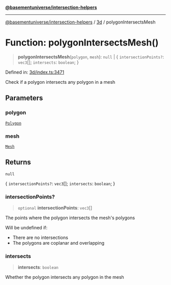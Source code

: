 [**@basementuniverse/intersection-helpers**](../../README.md)

***

[@basementuniverse/intersection-helpers](../../README.md) / [3d](../README.md) / polygonIntersectsMesh

# Function: polygonIntersectsMesh()

> **polygonIntersectsMesh**(`polygon`, `mesh`): `null` \| \{ `intersectionPoints?`: `vec3`[]; `intersects`: `boolean`; \}

Defined in: [3d/index.ts:3471](https://github.com/basementuniverse/intersection-helpers/blob/d942e5cf9ee51dc3854d6fbfe1d84a7ecd83c1ca/src/3d/index.ts#L3471)

Check if a polygon intersects any polygon in a mesh

## Parameters

### polygon

[`Polygon`](../types/type-aliases/Polygon.md)

### mesh

[`Mesh`](../types/type-aliases/Mesh.md)

## Returns

`null`

\{ `intersectionPoints?`: `vec3`[]; `intersects`: `boolean`; \}

### intersectionPoints?

> `optional` **intersectionPoints**: `vec3`[]

The points where the polygon intersects the mesh's polygons

Will be undefined if:
- There are no intersections
- The polygons are coplanar and overlapping

### intersects

> **intersects**: `boolean`

Whether the polygon intersects any polygon in the mesh
